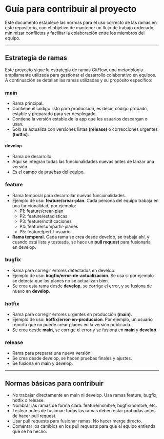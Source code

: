 # Guía para contribuir al proyecto
Este documento establece las normas para el uso correcto de las ramas en este repositorio, con el objetivo de mantener un flujo de trabajo ordenado, minimizar conflictos y facilitar la colaboración entre los miembros del equipo.
__________________________________________________________________________________________________________________________________________

## Estrategia de ramas
Este proyecto sigue la estrategia de ramas GitFlow, una metodología ampliamente utilizada para gestionar el desarrollo colaborativo en equipos. A continuación se detallan las ramas utilizadas y su propósito específico:
### main
- Rama principal.
- Contiene el código listo para producción, es decir, código probado, estable y preparado para ser desplegado.
- Contiene la versión estable de la app que los usuarios descargan o usan.
- Solo se actualiza con versiones listas **(release)** o correcciones urgentes **(hotfix)**.

#### develop
- Rama de desarrollo.
- Aquí se integran todas las funcionalidades nuevas antes de lanzar una versión.
- Es el campo de pruebas del equipo.

### feature
- Rama temporal para desarrollar nuevas funcionalidades.
- Ejemplo de uso: **feature/crear-plan**. Cada persona del equipo trabaja en una funcionalidad, por ejemplo:
  - P1: feature/crear-plan
  - P2: feature/estadisticas
  - P3: feature/notificaciones
  - P4: feature/compartir-planes
  - P5: feature/perfil-usuario.
- **Rama temporal.** Cada rama se crea desde develop, se trabaja ahí, y cuando está lista y testeada, se hace un **pull request** para fusionarla en develop.

### bugfix
- Rama para corregir errores detectados en develop.
- Ejemplo de uso: **bugfix/error-de-actualización**. Se usa si por ejemplo se detecta que los planes no se actualizan bien.
- Se crea esta rama desde **develop**, se corrige el error, y se fusiona de nuevo en **develop**.

### hotfix
- Rama para corregir errores urgentes en producción **(main)**.
- Ejemplo de uso: **hotfix/error-en-produccion**. Por ejemplo, un usuario reporta que no puede crear planes en la versión publicada.
- Se crea desde **main**, se corrige el error y se fusiona en **main** y **develop**.

### release
- Rama para preparar una nueva versión.
- Se crea desde develop, se hacen pruebas finales y ajustes.
- Se fusiona en main y develop.

__________________________________________________________________________________________________________________________________________

## Normas básicas para contribuir
- No trabajar directamente en main ni develop. Usa ramas feature, bugfix, hotfix o release.
- Nombrar las ramas de forma clara: feature/nombre, bugfix/nombre, etc.
- Testear antes de fusionar: todas las ramas deben estar probadas antes de hacer pull request.
- Usar pull requests para fusionar ramas. No hacer merge directo.
- Comentar los cambios en los pull requests para que el equipo entienda qué se ha hecho.

